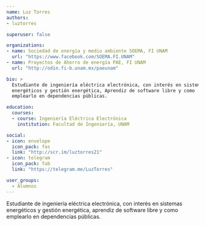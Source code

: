 ```yaml
---
name: Luz Torres
authors:
- luztorres

superuser: false

organizations:
- name: Sociedad de energía y medio ambiente SOEMA, FI UNAM
  url: "https://www.facebook.com/SOEMA.FI.UNAM"
- name: Proyectos de Ahorro de energía PAE, FI UNAM
  url: "http://odin.fi-b.unam.mx/paeunam"

bio: >
  Estudiante de ingeniería eléctrica electrónica, con interés en sistemas
  energéticos y gestión energética, Aprendiz de software libre y como
  emplearlo en dependencias públicas.

education:
  courses:
  - course: Ingeniería Eléctrica Electrónica
    institution: Facultad de Ingeniería, UNAM

social:
- icon: envelope
  icon_pack: fas
  link: "http://scr.im/luztorres21"
- icon: telegram
  icon_pack: fab
  link: "https://telegram.me/LuzTorres"

user_groups:
  - Alumnos
---
```


Estudiante de ingeniería eléctrica electrónica, con interés en sistemas
energéticos y gestión energética, aprendiz de software libre y como
emplearlo en dependencias públicas.
